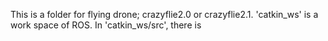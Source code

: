 This is a folder for flying drone; crazyflie2.0 or crazyflie2.1. 
'catkin_ws' is a work space of ROS.
In 'catkin_ws/src', there is  
